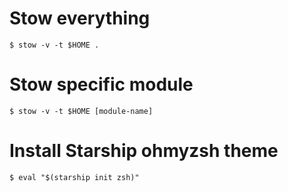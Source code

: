 # Stow everything
```` 
$ stow -v -t $HOME .
````

# Stow specific module 
```` 
$ stow -v -t $HOME [module-name]
````
# Install Starship ohmyzsh theme 
```` 
$ eval "$(starship init zsh)"
````
